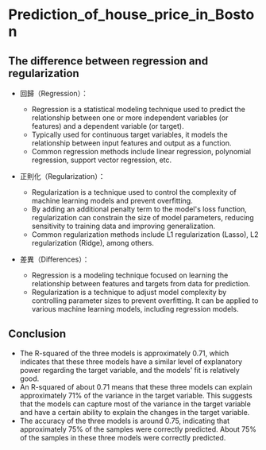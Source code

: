 # Prediction_of_house_price_in_Boston
## The difference between regression and regularization
* 回歸（Regression）：
   - Regression is a statistical modeling technique used to predict the relationship between one or more independent variables (or features) and a dependent variable (or target).
   - Typically used for continuous target variables, it models the relationship between input features and output as a function.
   - Common regression methods include linear regression, polynomial regression, support vector regression, etc.

* 正則化（Regularization）：
   - Regularization is a technique used to control the complexity of machine learning models and prevent overfitting.
   - By adding an additional penalty term to the model's loss function, regularization can constrain the size of model parameters, reducing sensitivity to training data and improving generalization.
   - Common regularization methods include L1 regularization (Lasso), L2 regularization (Ridge), among others.

* 差異（Differences）：
   - Regression is a modeling technique focused on learning the relationship between features and targets from data for prediction.
   - Regularization is a technique to adjust model complexity by controlling parameter sizes to prevent overfitting. It can be applied to various machine learning models, including regression models.
## Conclusion
* The R-squared of the three models is approximately 0.71, which indicates that these three models have a similar level of explanatory power regarding the target variable, and the models' fit is relatively good.
* An R-squared of about 0.71 means that these three models can explain approximately 71% of the variance in the target variable. This suggests that the models can capture most of the variance in the target variable and have a certain ability to explain the changes in the target variable.
* The accuracy of the three models is around 0.75, indicating that approximately 75% of the samples were correctly predicted. About 75% of the samples in these three models were correctly predicted.
